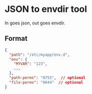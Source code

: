 # JSON to envdir tool

In goes json, out goes envdir.

## Format

```json
{
  "path": "/etc/myapp/env.d",
  "env": {
    "MYVAR": "123", 
    ...
  },
  "path-perms": "0755",  // optional
  "file-perms": "0644"  // optional
}
```
